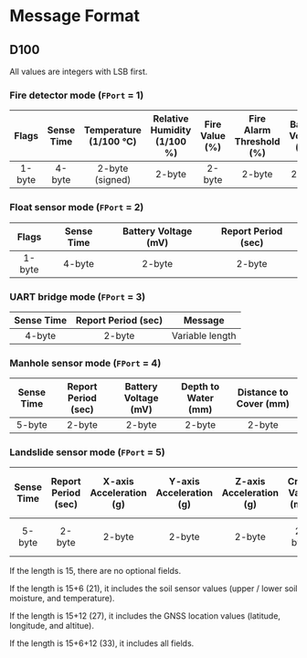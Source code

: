 # Message Format

## D100

All values are integers with LSB first.

### Fire detector mode (```FPort``` = 1)

|Flags|Sense Time|Temperature (1/100 ℃)|Relative Humidity (1/100 %)|Fire Value (%)|Fire Alarm Threshold (%)|Battery Voltage (mV)|Report Period (sec)|
|:---:|:---:|:---:|:---:|:---:|:---:|:---:|:---:|
|1-byte|4-byte|2-byte<br>(signed)|2-byte|2-byte|2-byte|2-byte|2-byte|

### Float sensor mode (```FPort``` = 2)

|Flags|Sense Time|Battery Voltage (mV)|Report Period (sec)|
|:---:|:---:|:---:|:---:|
|1-byte|4-byte|2-byte|2-byte|

### UART bridge mode (```FPort``` = 3)

|Sense Time|Report Period (sec)|Message|
|:---:|:---:|:---:|
|4-byte|2-byte|Variable length|

### Manhole sensor mode (```FPort``` = 4)

|Sense Time|Report Period (sec)|Battery Voltage (mV)|Depth to Water (mm)|Distance to Cover (mm)|
|:---:|:---:|:---:|:---:|:---:|
|5-byte|2-byte|2-byte|2-byte|2-byte|

### Landslide sensor mode (```FPort``` = 5)

|Sense Time|Report Period (sec)|X-axis Acceleration (g)|Y-axis Acceleration (g)|Z-axis Acceleration (g)|Crack Value (mV)|Upper Soil Moisture (%)|Lower Soil Moisture (%)|Soil Temperature (℃)|Latitude (1/10,000,000°)|Longitude (1/10,000,000°)|Altitude (mm)|
|:---:|:---:|:---:|:---:|:---:|:---:|:---:|:---:|:---:|:---:|:---:|:---:|
|5-byte|2-byte|2-byte|2-byte|2-byte|2-byte|Optional 2-byte|Optional 2-byte|Optional 2-byte|Optional 4-byte<br>(signed)|Optional 4-byte<br>(signed)|Optional 4-byte<br>(signed)|

If the length is 15, there are no optional fields.

If the length is 15+6 (21), it includes the soil sensor values (upper / lower soil moisture, and temperature).

If the length is 15+12 (27), it includes the GNSS location values (latitude, longitude, and altitue).

If the length is 15+6+12 (33), it includes all fields.
